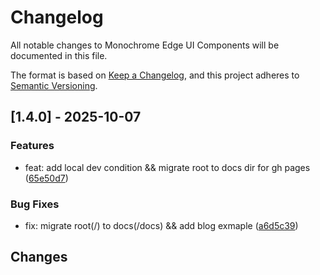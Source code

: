 # Changelog

All notable changes to Monochrome Edge UI Components will be documented in this file.

The format is based on [Keep a Changelog](https://keepachangelog.com/en/1.0.0/),
and this project adheres to [Semantic Versioning](https://semver.org/spec/v2.0.0.html).

## [1.4.0] - 2025-10-07

### Features

- feat: add local dev condition && migrate root to docs dir for gh pages ([65e50d7](../../commit/65e50d76a10b0579e3379a97bd8d01e6041051ca))

### Bug Fixes

- fix: migrate root(/) to docs(/docs) && add blog exmaple ([a6d5c39](../../commit/a6d5c397e4c6a03e503b9f6c49e72d6c0e147a8c))

## Changes

